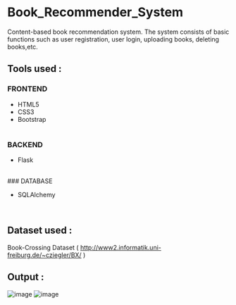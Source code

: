 # Book_Recommender_System
Content-based book recommendation system.
The system consists of basic functions such as user registration, user login, uploading books, deleting books,etc.


## Tools used :
### FRONTEND
<table>
<ul>
<li>HTML5</li>
<li>CSS3</li>
<li>Bootstrap</li>
</ul>
</table>

### BACKEND
<ul>
  <li>Flask</li>
</ul>
<br/>
### DATABASE
<ul>
  <li>SQLAlchemy</li>
</ul>
<br/>

## Dataset used :
Book-Crossing Dataset ( http://www2.informatik.uni-freiburg.de/~cziegler/BX/ )


## Output :
![image](https://user-images.githubusercontent.com/40735736/198980441-fc23fee7-4dee-4c02-ae9f-8445d7118bc3.png)
![image](https://user-images.githubusercontent.com/40735736/198980522-60ce9ad9-bf87-44d1-a38f-915dc42effd9.png)
